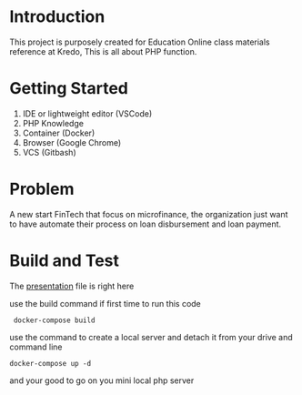 # Introduction 
This project is purposely created for Education Online class materials reference at Kredo, This is all about PHP function.

# Getting Started
1.	IDE or lightweight editor (VSCode)
2.	PHP Knowledge
3.	Container (Docker)
4.	Browser (Google Chrome)
5.  VCS (Gitbash)

# Problem
A new start FinTech that focus on microfinance, the organization just want to have automate their process on loan disbursement and loan payment.

# Build and Test
The [presentation](PHPFunctions.pptx) file is right here 

use the build command if first time to run this code
```
 docker-compose build
````

use the command to create a local server and detach it from your drive and command line
```
docker-compose up -d
```

and your good to go on you mini local php server


